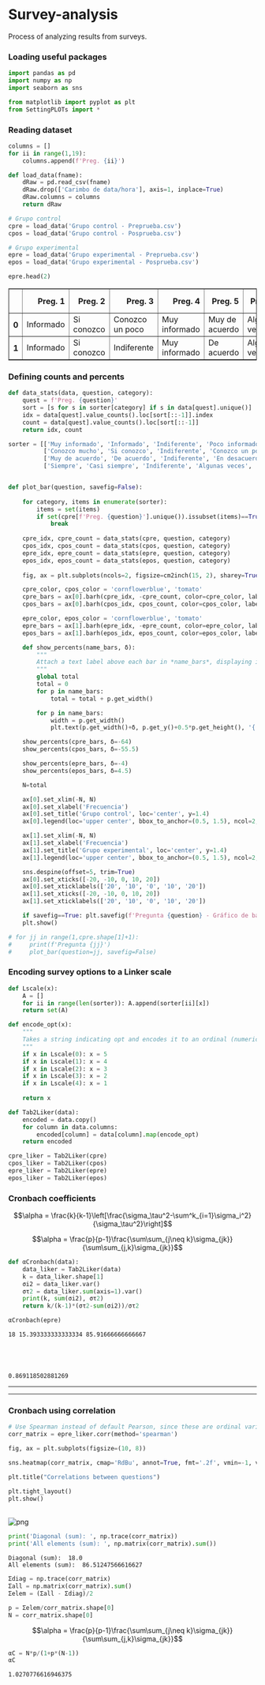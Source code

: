 # Survey-analysis

Process of analyzing results from surveys.

### Loading useful packages


```python
import pandas as pd
import numpy as np
import seaborn as sns

from matplotlib import pyplot as plt
from SettingPLOTs import *
```

### Reading dataset


```python
columns = []
for ii in range(1,19):
    columns.append(f'Preg. {ii}')

def load_data(fname):
    dRaw = pd.read_csv(fname)
    dRaw.drop(['Carimbo de data/hora'], axis=1, inplace=True)
    dRaw.columns = columns
    return dRaw
```


```python
# Grupo control
cpre = load_data('Grupo control - Preprueba.csv')
cpos = load_data('Grupo control - Posprueba.csv')

# Grupo experimental
epre = load_data('Grupo experimental - Preprueba.csv')
epos = load_data('Grupo experimental - Posprueba.csv')

epre.head(2)
```




<div>
<style scoped>
    .dataframe tbody tr th:only-of-type {
        vertical-align: middle;
    }


    .dataframe tbody tr th {
        vertical-align: top;
    }
    
    .dataframe thead th {
        text-align: right;
    }

</style>

<table border="1" class="dataframe">
  <thead>
    <tr style="text-align: right;">
      <th></th>
      <th>Preg. 1</th>
      <th>Preg. 2</th>
      <th>Preg. 3</th>
      <th>Preg. 4</th>
      <th>Preg. 5</th>
      <th>Preg. 6</th>
      <th>Preg. 7</th>
      <th>Preg. 8</th>
      <th>Preg. 9</th>
      <th>Preg. 10</th>
      <th>Preg. 11</th>
      <th>Preg. 12</th>
      <th>Preg. 13</th>
      <th>Preg. 14</th>
      <th>Preg. 15</th>
      <th>Preg. 16</th>
      <th>Preg. 17</th>
      <th>Preg. 18</th>
    </tr>
  </thead>
  <tbody>
    <tr>
      <th>0</th>
      <td>Informado</td>
      <td>Si conozco</td>
      <td>Conozco un poco</td>
      <td>Muy informado</td>
      <td>Muy de acuerdo</td>
      <td>Algunas veces</td>
      <td>Algunas veces</td>
      <td>Indiferente</td>
      <td>Casi siempre</td>
      <td>Muy de acuerdo</td>
      <td>Nunca</td>
      <td>Muy de acuerdo</td>
      <td>Algunas veces</td>
      <td>Casi siempre</td>
      <td>Nunca</td>
      <td>Algunas veces</td>
      <td>Algunas veces</td>
      <td>Casi siempre</td>
    </tr>
    <tr>
      <th>1</th>
      <td>Informado</td>
      <td>Si conozco</td>
      <td>Indiferente</td>
      <td>Muy informado</td>
      <td>De acuerdo</td>
      <td>Algunas veces</td>
      <td>Algunas veces</td>
      <td>Algunas veces</td>
      <td>Indiferente</td>
      <td>Muy de acuerdo</td>
      <td>Nunca</td>
      <td>De acuerdo</td>
      <td>Indiferente</td>
      <td>Casi siempre</td>
      <td>Algunas veces</td>
      <td>Indiferente</td>
      <td>Casi siempre</td>
      <td>Casi siempre</td>
    </tr>
  </tbody>
</table>

</div>



### Defining counts and percents


```python
def data_stats(data, question, category):
    quest = f'Preg. {question}'
    sort = [s for s in sorter[category] if s in data[quest].unique()]
    idx = data[quest].value_counts().loc[sort[::-1]].index
    count = data[quest].value_counts().loc[sort[::-1]]
    return idx, count
```


```python
sorter = [['Muy informado', 'Informado', 'Indiferente', 'Poco informado', 'Nada informado'],
          ['Conozco mucho', 'Si conozco', 'Indiferente', 'Conozco un poco', 'No conozco nada'],
          ['Muy de acuerdo', 'De acuerdo', 'Indiferente', 'En desacuerdo', 'Muy en desacuerdo'],
          ['Siempre', 'Casi siempre', 'Indiferente', 'Algunas veces', 'Nunca']]


def plot_bar(question, savefig=False):
    
    for category, items in enumerate(sorter):
        items = set(items)
        if set(cpre[f'Preg. {question}'].unique()).issubset(items)==True:
            break
    
    cpre_idx, cpre_count = data_stats(cpre, question, category)
    cpos_idx, cpos_count = data_stats(cpos, question, category)
    epre_idx, epre_count = data_stats(epre, question, category)
    epos_idx, epos_count = data_stats(epos, question, category)
    
    fig, ax = plt.subplots(ncols=2, figsize=cm2inch(15, 2), sharey=True)

    cpre_color, cpos_color = 'cornflowerblue', 'tomato'
    cpre_bars = ax[0].barh(cpre_idx, -cpre_count, color=cpre_color, label='Preprueba')
    cpos_bars = ax[0].barh(cpos_idx, cpos_count, color=cpos_color, label='Posprueba')

    epre_color, epos_color = 'cornflowerblue', 'tomato'
    epre_bars = ax[1].barh(epre_idx, -epre_count, color=epre_color, label='Preprueba')
    epos_bars = ax[1].barh(epos_idx, epos_count, color=epos_color, label='Posprueba')

    def show_percents(name_bars, δ):
        """
        Attach a text label above each bar in *name_bars*, displaying its percent.
        """
        global total
        total = 0
        for p in name_bars:
            total = total + p.get_width()

        for p in name_bars:
            width = p.get_width()
            plt.text(p.get_width()+δ, p.get_y()+0.5*p.get_height(), '{:.1f} %'.format(round((p.get_width()/total)*100, 2)), ha='center', va='center', fontsize=7)

    show_percents(cpre_bars, δ=-64)
    show_percents(cpos_bars, δ=-55.5)

    show_percents(epre_bars, δ=-4)
    show_percents(epos_bars, δ=4.5)

    N=total

    ax[0].set_xlim(-N, N)
    ax[0].set_xlabel('Frecuencia')
    ax[0].set_title('Grupo control', loc='center', y=1.4)
    ax[0].legend(loc='upper center', bbox_to_anchor=(0.5, 1.5), ncol=2, frameon=False)

    ax[1].set_xlim(-N, N)
    ax[1].set_xlabel('Frecuencia')
    ax[1].set_title('Grupo experimental', loc='center', y=1.4)
    ax[1].legend(loc='upper center', bbox_to_anchor=(0.5, 1.5), ncol=2, frameon=False)

    sns.despine(offset=5, trim=True)
    ax[0].set_xticks([-20, -10, 0, 10, 20])
    ax[0].set_xticklabels(['20', '10', '0', '10', '20'])
    ax[1].set_xticks([-20, -10, 0, 10, 20])
    ax[1].set_xticklabels(['20', '10', '0', '10', '20'])

    if savefig==True: plt.savefig(f'Pregunta {question} - Gráfico de barras.svg')
    plt.show()
```


```python
# for jj in range(1,cpre.shape[1]+1):
#     print(f'Pregunta {jj}')
#     plot_bar(question=jj, savefig=False)
```

### Encoding survey options to a Linker scale


```python
def Lscale(x):
    A = []
    for ii in range(len(sorter)): A.append(sorter[ii][x])
    return set(A)

def encode_opt(x):
    """
    Takes a string indicating opt and encodes it to an ordinal (numerical) variable.
    """
    if x in Lscale(0): x = 5
    if x in Lscale(1): x = 4
    if x in Lscale(2): x = 3
    if x in Lscale(3): x = 2
    if x in Lscale(4): x = 1
    
    return x

def Tab2Liker(data):
    encoded = data.copy()
    for column in data.columns:
        encoded[column] = data[column].map(encode_opt)
    return encoded
```


```python
cpre_liker = Tab2Liker(cpre)
cpos_liker = Tab2Liker(cpos)
epre_liker = Tab2Liker(epre)
epos_liker = Tab2Liker(epos)
```

### Cronbach coefficients

$$\alpha = \frac{k}{k-1}\left[\frac{\sigma_\tau^2-\sum^k_{i=1}\sigma_i^2}{\sigma_\tau^2}\right]$$

$$\alpha = \frac{p}{p-1}\frac{\sum\sum_{j\neq k}\sigma_{jk}}{\sum\sum_{j,k}\sigma_{jk}}$$


```python
def αCronbach(data):
    data_liker = Tab2Liker(data)
    k = data_liker.shape[1]
    σi2 = data_liker.var()
    στ2 = data_liker.sum(axis=1).var()
    print(k, sum(σi2), στ2)
    return k/(k-1)*(στ2-sum(σi2))/στ2
```


```python
αCronbach(epre)
```

    18 15.393333333333334 85.91666666666667





    0.869118502881269



---

---

### Cronbach using correlation


```python
# Use Spearman instead of default Pearson, since these are ordinal variables!
corr_matrix = epre_liker.corr(method='spearman')

fig, ax = plt.subplots(figsize=(10, 8))

sns.heatmap(corr_matrix, cmap='RdBu', annot=True, fmt='.2f', vmin=-1, vmax=1)

plt.title("Correlations between questions")

plt.tight_layout()
plt.show()
```


​    
![png](output_16_0.png)
​    



```python
print('Diagonal (sum): ', np.trace(corr_matrix))
print('All elements (sum): ', np.matrix(corr_matrix).sum())
```

    Diagonal (sum):  18.0
    All elements (sum):  86.51247566616627



```python
Σdiag = np.trace(corr_matrix)
Σall = np.matrix(corr_matrix).sum()
Σelem = (Σall - Σdiag)/2
```


```python
p = Σelem/corr_matrix.shape[0]
N = corr_matrix.shape[0]
```

$$\alpha = \frac{p}{p-1}\frac{\sum\sum_{j\neq k}\sigma_{jk}}{\sum\sum_{j,k}\sigma_{jk}}$$


```python
αC = N*p/(1+p*(N-1))
αC
```




    1.0270776616946375

